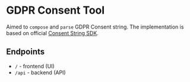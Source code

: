 # GDPR Consent Tool

Aimed to `compose` and `parse` GDPR Consent string.
The implementation is based on official [Consent String SDK](https://github.com/InteractiveAdvertisingBureau/GDPR-Transparency-and-Consent-Framework).

## Endpoints
- `/` - frontend (UI)
- `/api` - backend (API)
